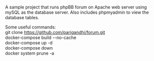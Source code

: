 A sample project that runs phpBB forum on Apache web server using mySQL as the database server. Also includes phpmyadmin to view the database tables.  

Some useful commands:  
  git clone https://github.com/parigandhi/forum.git  
  docker-compose build --no-cache  
  docker-compose up -d  
  docker-compose down  
  docker system prune -a 
